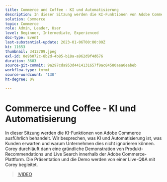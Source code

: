 ```yaml
---
title: Commerce und Coffee - KI und Automatisierung
description: In dieser Sitzung werden die KI-Funktionen von Adobe Commerce ausführlich behandelt. Wir besprechen, was KI und Automatisierung ist, was Kunden erwarten und warum Unternehmen dies nicht ignorieren können. Corey durchläuft dann eine gründliche Demonstration von Produkt-Recommendations und Live Search innerhalb der Adobe Commerce-Plattform. Die Präsentation und die Demo werden von einer Live-Q&A mit Corey begleitet.
solution: Commerce
topic: Commerce
role: Admin, Leader, User
level: Beginner, Intermediate, Experienced
doc-type: Event
last-substantial-update: 2023-01-06T00:00:00Z
kt: 11653
thumbnail: 3412709.jpeg
exl-id: 0e9b072c-8b2d-4b85-b18a-a962d9f4d676
duration: 3603
source-git-commit: 9a297cda953d4414131657f9ac84580aea0eabeb
workflow-type: tm+mt
source-wordcount: '130'
ht-degree: 0%

---
```


# Commerce und Coffee - KI und Automatisierung

In dieser Sitzung werden die KI-Funktionen von Adobe Commerce ausführlich behandelt. Wir besprechen, was KI und Automatisierung ist, was Kunden erwarten und warum Unternehmen dies nicht ignorieren können. Corey durchläuft dann eine gründliche Demonstration von Produkt-Recommendations und Live Search innerhalb der Adobe Commerce-Plattform. Die Präsentation und die Demo werden von einer Live-Q&amp;A mit Corey begleitet.

>[!VIDEO](https://video.tv.adobe.com/v/3412709/?quality=12&learn=on)
